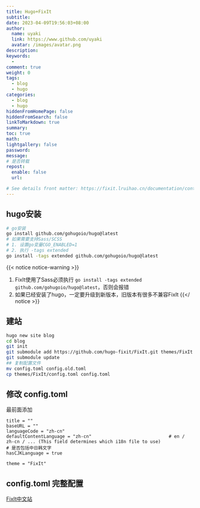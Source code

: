 ```yaml
---
title: Hugo+FixIt
subtitle:
date: 2023-04-09T19:56:03+08:00
author:
  name: uyaki
  link: https://www.github.com/uyaki
  avatar: /images/avatar.png
description: 
keywords:
  - 
comment: true
weight: 0
tags:
  - blog
  - hugo
categories:
  - blog
  - hugo
hiddenFromHomePage: false
hiddenFromSearch: false
linkToMarkdown: true
summary:
toc: true
math: 
lightgallery: false
password:
message:
# 是否转载
repost:
  enable: false
  url:

# See details front matter: https://fixit.lruihao.cn/documentation/content-management/introduction/#front-matter
---
```


<!--more-->

## hugo安装

```bash
# go安装
go install github.com/gohugoio/hugo@latest
# 如果需要支持Sass/SCSS 
# 1. 设置go变量CGO_ENABLED=1
# 2. 执行 -tags extended 
go install -tags extended github.com/gohugoio/hugo@latest
```
{{< notice notice-warning >}}

1. FixIt使用了Sass必须执行 `go install -tags extended github.com/gohugoio/hugo@latest`，否则会报错
2. 如果已经安装了hugo，一定要升级到新版本，旧版本有很多不兼容FixIt
{{</ notice >}}

## 建站

```bash
hugo new site blog
cd blog
git init 
git submodule add https://github.com/hugo-fixit/FixIt.git themes/FixIt
git submodule update
## 复制配置文件
mv config.toml config.old.toml
cp themes/FixIt/config.toml config.toml
```

## 修改 config.toml

最前面添加
```
title = ""
baseURL = ""
languageCode = "zh-cn"
defaultContentLanguage = "zh-cn"                             # en / zh-cn / ... (This field determines which i18n file to use)
# 是否包括中日韩文字
hasCJKLanguage = true

theme = "FixIt"
```

## config.toml 完整配置

[FixIt中文站](https://fixit.lruihao.cn/zh-cn/documentation/basics/)